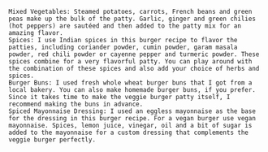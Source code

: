     Mixed Vegetables: Steamed potatoes, carrots, French beans and green peas make up the bulk of the patty. Garlic, ginger and green chilies (hot peppers) are sautéed and then added to the patty mix for an amazing flavor.
    Spices: I use Indian spices in this burger recipe to flavor the patties, including coriander powder, cumin powder, garam masala powder, red chili powder or cayenne pepper and turmeric powder. These spices combine for a very flavorful patty. You can play around with the combination of these spices and also add your choice of herbs and spices. 
    Burger Buns: I used fresh whole wheat burger buns that I got from a local bakery. You can also make homemade burger buns, if you prefer. Since it takes time to make the veggie burger patty itself, I recommend making the buns in advance.
    Spiced Mayonnaise Dressing: I used an eggless mayonnaise as the base for the dressing in this burger recipe. For a vegan burger use vegan mayonnaise. Spices, lemon juice, vinegar, oil and a bit of sugar is added to the mayonnaise for a custom dressing that complements the veggie burger perfectly.